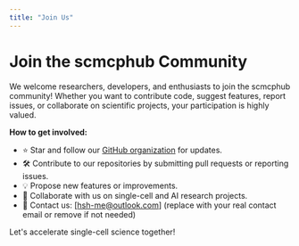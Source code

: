 ```yaml
---
title: "Join Us"
---
```


# Join the scmcphub Community

We welcome researchers, developers, and enthusiasts to join the scmcphub community! Whether you want to contribute code, suggest features, report issues, or collaborate on scientific projects, your participation is highly valued.

**How to get involved:**

- ⭐ Star and follow our [GitHub organization](https://github.com/scmcphub) for updates.
- 🛠️ Contribute to our repositories by submitting pull requests or reporting issues.
- 💡 Propose new features or improvements.
- 🤝 Collaborate with us on single-cell and AI research projects.
- 📧 Contact us: [hsh-me@outlook.com] (replace with your real contact email or remove if not needed)

Let's accelerate single-cell science together! 